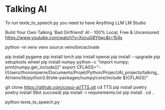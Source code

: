 # Talking AI

To run texte_to_speech.py you need to have
Anything LLM
LM Studio

Build Your Own Talking 'Bad Girlfriend' AI - 100% Local, Free & Uncensored
https://www.youtube.com/watch?v=XxcuG8Yljwc&t=154s

python -m venv venv
source venv/bin/activate

pip install pygame
pip install torch
pip install openai
pip install --upgrade pip setuptools wheel
pip install numpy
python -c "import numpy; print(numpy.get_include())"
export CFLAGS="-I/Users/thononpierre/Documents/Projet/Python/Project/AI_projects/talking_AI/venv/lib/python3.9/site-packages/numpy/core/include ${CFLAGS}"

git clone https://github.com/coqui-ai/TTS.git
cd TTS
pip install poetry
poetry install (Not succeed)
pip install -r requirements.txt
pip install .
cd ..

python texte_to_speech.py
